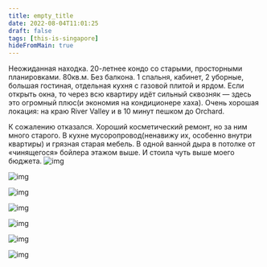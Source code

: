```yaml
---
title: empty_title
date: 2022-08-04T11:01:25
draft: false
tags: [this-is-singapore]
hideFromMain: true
---
```

 

Неожиданная находка. 20-летнее кондо со старыми, просторными планировками. 80кв.м. Без балкона. 1 спальня, кабинет, 2 уборные, большая гостиная, отдельная кухня с газовой плитой и ярдом. Если открыть окна, то через всю квартиру идёт сильный сквозняк — здесь это огромный плюс(и экономия на кондиционере хаха). Очень хорошая локация: на краю River Valley и в 10 минут пешком до Orchard.

К сожалению отказался. Хороший косметический ремонт, но за ним много старого. В кухне мусоропровод(ненавижу их, особенно внутри квартиры) и грязная старая мебель. В одной ванной дыра в потолке от «чинящегося» бойлера этажом выше. И стоила чуть выше моего бюджета.
![img](/images/this-is-singapore/photos/photo_54@04-08-2022_11-01-25.jpg#center)

![img](/images/this-is-singapore/photos/photo_55@04-08-2022_11-01-25.jpg#center)

![img](/images/this-is-singapore/photos/photo_56@04-08-2022_11-01-25.jpg#center)

![img](/images/this-is-singapore/photos/photo_57@04-08-2022_11-01-25.jpg#center)

![img](/images/this-is-singapore/photos/photo_59@04-08-2022_11-01-25.jpg#center)

![img](/images/this-is-singapore/photos/photo_58@04-08-2022_11-01-25.jpg#center)

![img](/images/this-is-singapore/photos/photo_60@04-08-2022_11-01-25.jpg#center)
